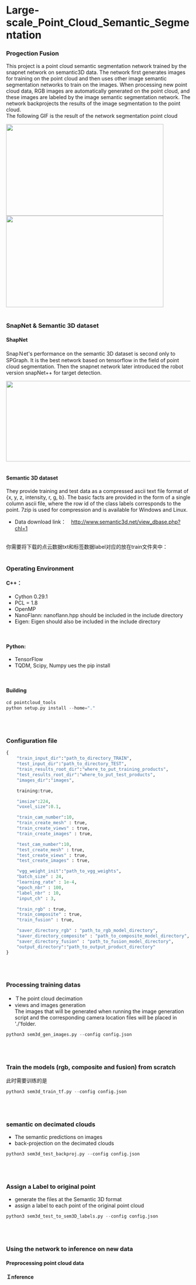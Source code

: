 # Large-scale_Point_Cloud_Semantic_Segmentation
### Progection Fusion
This project is a point cloud semantic segmentation network trained by the snapnet network on semantic3D data. The network first generates images for training on the point cloud and then uses other image semantic segmentation networks to train on the images. When processing new point cloud data, RGB images are automatically generated on the point cloud, and these images are labeled by the image semantic segmentation network. The network backprojects the results of the image segmentation to the point cloud.
<br>
The following GIF is the result of the network segmentation point cloud
<br>

<img width="430" height="250" src="https://github.com/ZGX010/Large-scale_Point_Cloud_Semantic_Segmentation/blob/master/doc/1.gif"/></div><img width="430" height="250" src="https://github.com/ZGX010/Large-scale_Point_Cloud_Semantic_Segmentation/blob/master/doc/2.gif"/></div>
<br>
<br>

### SnapNet & Semantic 3D dataset
#### ShapNet
SnapＮet's performance on the semantic 3D dataset is second only to SPGraph. It is the best network based on tensorflow in the field of point cloud segmentation. Then the snapnet network later introduced the robot version snapNet++ for target detection.
<br>

<div align=center><img width="850" height="220" src="https://github.com/ZGX010/Large-scale_Point_Cloud_Semantic_Segmentation/blob/master/doc/fllow.png"/></div>
<br>

#### Semantic 3D dataset
They provide training and test data as a compressed ascii text file format of {x, y, z, intensity, r, g, b}. The basic facts are provided in the form of a single column ascii file, where the row id of the class labels corresponds to the point. 7zip is used for compression and is available for Windows and Linux. <br>
* Data download link：　http://www.semantic3d.net/view_dbase.php?chl=1
<br>
你需要将下载的点云数据txt和标签数据label对应的放在train文件夹中：


<br>
<br>

### Operating Environment
#### C++：　
* Cython 0.29.1
* PCL = 1.8
* OpenMP
* NanoFlann: nanoflann.hpp should be included in the include directory
* Eigen: Eigen should also be included in the include directory
<br>

#### Python: 
* TensorFlow
* TQDM, Scipy, Numpy
ues the pip install 
<br>

#### Building

```python
cd pointcloud_tools
python setup.py install --home="."
```
<br>
<br>

### Configuration file
```python
{
    "train_input_dir":"path_to_directory_TRAIN",
    "test_input_dir":"path_to_directory_TEST",
    "train_results_root_dir":"where_to_put_training_products",
    "test_results_root_dir":"where_to_put_test_products",
    "images_dir":"images",

    training:true,

    "imsize":224,
    "voxel_size":0.1,

    "train_cam_number":10,
    "train_create_mesh" : true,
    "train_create_views" : true,
    "train_create_images" : true,

    "test_cam_number":10,
    "test_create_mesh" : true,
    "test_create_views" : true,
    "test_create_images" : true,

    "vgg_weight_init":"path_to_vgg_weights",
    "batch_size" : 24,
    "learning_rate" : 1e-4,
    "epoch_nbr" : 100,
    "label_nbr" : 10,
    "input_ch" : 3,

    "train_rgb" : true,
    "train_composite" : true,
    "train_fusion" : true,

    "saver_directory_rgb" : "path_to_rgb_model_directory",
    "saver_directory_composite" : "path_to_composite_model_directory",
    "saver_directory_fusion" : "path_to_fusion_model_directory",
    "output_directory":"path_to_output_product_directory"
}
```
<br>
<br>

### Processing training datas
* Ｔhe point cloud decimation <br>
* views and images generation <br>
The images that will be generated when running the image generation script and the corresponding camera location files will be placed in './'folder.
```python
python3 sem3d_gen_images.py --config config.json 
```
<br>
<br>

### Train the models (rgb, composite and fusion) from scratch
此时需要训练的是
```python
python3 sem3d_train_tf.py --config config.json
```
<br>
<br>

### semantic on decimated clouds
* The semantic predictions on images <br>
* back-projection on the decimated clouds <br>
```python
python3 sem3d_test_backproj.py --config config.json
```
<br>
<br>

### Assign a Label to original point
* generate the files at the Semantic 3D format <br>
* assign a label to each point of the original point cloud <br>
```python
python3 sem3d_test_to_sem3D_labels.py --config config.json
```
<br>
<br>

### Using the network to inference on new data
#### Preprocessing point cloud data

#### Ｉnference

